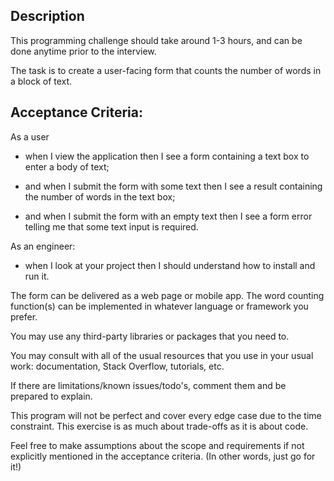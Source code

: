 ## Description

This programming challenge should take around 1-3 hours, and can be done anytime prior to the interview.

The task is to create a user-facing form that counts the number of words in a block of text.

## Acceptance Criteria:

As a user<br>
  * when I view the application
    then I see a form containing a text box to enter a body of text;

  * and when I submit the form with some text
    then I see a result containing the number of words in the text box;

  * and when I submit the form with an empty text
    then I see a form error telling me that some text input is required.

As an engineer:<br>
  * when I look at your project
    then I should understand how to install and run it.<br>

The form can be delivered as a web page or mobile app. The word counting function(s) can be implemented in whatever language or framework you prefer.

You may use any third-party libraries or packages that you need to.

You may consult with all of the usual resources that you use in your usual work: documentation, Stack Overflow, tutorials, etc.

If there are limitations/known issues/todo's, comment them and be prepared to explain. 

This program will not be perfect and cover every edge case due to the time constraint. This exercise is as much about trade-offs as it is about code.

Feel free to make assumptions about the scope and requirements if not explicitly mentioned in the acceptance criteria. (In other words, just go for it!)